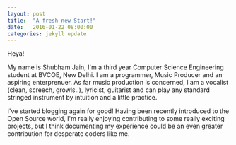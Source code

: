 ```yaml
---
layout: post
title:  "A fresh new Start!"
date:   2016-01-22 08:00:00
categories: jekyll update
---
```

Heya!

My name is Shubham Jain, I'm a third year Computer Science Engineering student at BVCOE, New Delhi. I am a programmer, Music Producer and an aspiring enterprenuer. As far music production is concerned, I am a vocalist (clean, screech, growls..), lyricist, guitarist and can play any standard stringed instrument by intuition and a little practice. 

I've started blogging again for good! Having been recently introduced to the Open Source world,
I'm really enjoying contributing to some really exciting projects, but I think documenting my experience could be an even greater contribution for desperate coders like me.
